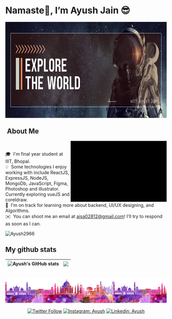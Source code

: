 # Namaste🙏, I’m Ayush Jain 😎
<img alt="Night Coding" src="images/Ayush Jian (1).png" align="center" height="300vh" width="1010vh"/>
 


 
 
##  &nbsp;About Me 

 
 <img alt="Night Coding" src="GIFS/Untitled video - Made with Clipchamp.gif" align="right" height="190" width="300"/>
 <br>

🎓 &nbsp;I'm final year student at IIIT, Bhopal.\
💡 &nbsp;Some technologies I enjoy working with include ReactJS, ExpressJS, NodeJS, MongoDb, JavaScript, Figma, Photoshop and illustrator. Currently exploring vueJS and coreIdraw.\
🌱 &nbsp;I'm on track for learning more about backend, UI/UX designing, and Algorithms.\
✉️ &nbsp;You can shoot me an email at ajsa02812@gmail.com! I'll try to respond as soon as I can.

<img src="https://komarev.com/ghpvc/?username=Ayush2966&label=Profile%20views&color=0e75b6&style=flat" alt="Ayush2966" />


## My github stats
|![Ayush's GitHub stats](https://github-readme-stats.vercel.app/api?username=Ayush2966&show_icons=true&bg_color=ffff) | <a href="https://github.com/Ayush2966/github-readme-stats"><img align="center" src="https://github-readme-stats.vercel.app/api/top-langs/?username=Ayush2966&layout=compact&theme=buefy&hide_border=true" /></a> |
| ------------- | ------------- |


<br>






<!---
Ayush2966/Ayush2966 is a ✨ special ✨ repository because its `README.md` (this file) appears on your GitHub profile.
You can click the Preview link to take a look at your changes.
---> 



<img src="footer.png"/>
<div align="center">

[![Twitter Follow](https://img.shields.io/twitter/follow/AyushJaun?label=Follow)](https://twitter.com/AyushJaun)
[![Instagram: Ayush](https://img.shields.io/badge/-Ayush-pink?style=flat-square&logo=Instagram&logoColor=white&link=https://www.instagram.com/_.ayuxxhh._/)](https://www.instagram.com/_.ayuxxhh._/)
[![Linkedin: Ayush](https://img.shields.io/badge/-Ayush-blue?style=flat-square&logo=Linkedin&logoColor=white&link=https://www.linkedin.com/in/ayush-jain-315b51228/)](https://www.linkedin.com/in/ayush-jain-315b51228/)
 </div>
 


